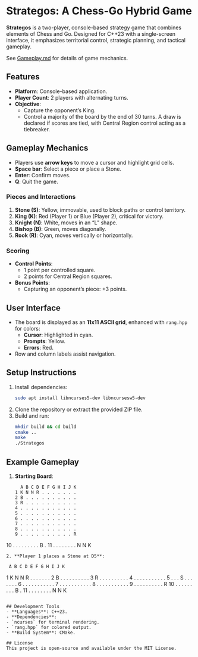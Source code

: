 # Strategos: A Chess-Go Hybrid Game

**Strategos** is a two-player, console-based strategy game that combines elements of Chess and Go. Designed for C++23 with a single-screen interface, it emphasizes territorial control, strategic planning, and tactical gameplay.

See [Gameplay.md](Gameplay.md) for details of game mechanics.

## Features
- **Platform**: Console-based application.
- **Player Count**: 2 players with alternating turns.
- **Objective**:
  - Capture the opponent’s King.
  - Control a majority of the board by the end of 30 turns. A draw is declared if scores are tied, with Central Region control acting as a tiebreaker.

## Gameplay Mechanics
- Players use **arrow keys** to move a cursor and highlight grid cells.
- **Space bar**: Select a piece or place a Stone.
- **Enter**: Confirm moves.
- **Q**: Quit the game.

### Pieces and Interactions
1. **Stone (S)**: Yellow, immovable, used to block paths or control territory.
2. **King (K)**: Red (Player 1) or Blue (Player 2), critical for victory.
3. **Knight (N)**: White, moves in an “L” shape.
4. **Bishop (B)**: Green, moves diagonally.
5. **Rook (R)**: Cyan, moves vertically or horizontally.

### Scoring
- **Control Points**:
  - 1 point per controlled square.
  - 2 points for Central Region squares.
- **Bonus Points**:
  - Capturing an opponent’s piece: +3 points.

## User Interface
- The board is displayed as an **11x11 ASCII grid**, enhanced with `rang.hpp` for colors:
  - **Cursor**: Highlighted in cyan.
  - **Prompts**: Yellow.
  - **Errors**: Red.
- Row and column labels assist navigation.

## Setup Instructions
1. Install dependencies:
   ```bash
   sudo apt install libncurses5-dev libncursesw5-dev
   ```
2. Clone the repository or extract the provided ZIP file.
3. Build and run:
   ```bash
   mkdir build && cd build
   cmake ..
   make
   ./Strategos
   ```

## Example Gameplay
1. **Starting Board**:
   ```
     A B C D E F G H I J K
   1 K N N R . . . . . . .
   2 B . . . . . . . . . .
   3 R . . . . . . . . . .
   4 . . . . . . . . . . .
   5 . . . . . . . . . . .
   6 . . . . . . . . . . .
   7 . . . . . . . . . . .
   8 . . . . . . . . . . .
   9 . . . . . . . . . . R
  10 . . . . . . . . . B .
  11 . . . . . . . . N N K
   ```
2. **Player 1 places a Stone at D5**:
   ```
     A B C D E F G H I J K
   1 K N N R . . . . . . .
   2 B . . . . . . . . . .
   3 R . . . . . . . . . .
   4 . . . . . . . . . . .
   5 . . . S . . . . . . .
   6 . . . . . . . . . . .
   7 . . . . . . . . . . .
   8 . . . . . . . . . . .
   9 . . . . . . . . . . R
  10 . . . . . . . . . B .
  11 . . . . . . . . N N K
   ```

## Development Tools
- **Languages**: C++23.
- **Dependencies**:
  - `ncurses` for terminal rendering.
  - `rang.hpp` for colored output.
- **Build System**: CMake.

## License
This project is open-source and available under the MIT License.

